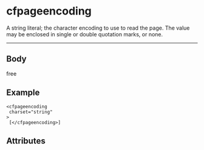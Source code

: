 # cfpageencoding


A string literal; the character encoding to use to read the page. The value may be enclosed in single or double quotation marks, or none.

---
## Body
free

## Example
```
<cfpageencoding
 charset="string"
> 
 [</cfpageencoding>]
```
## Attributes
